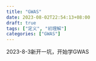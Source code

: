 ```yaml
---
title: "GWAS"
date: 2023-08-02T22:54:13+08:00
draft: true
tags: ["定义", "初理解"]
categories: ["GWAS"]
---
```

2023-8-3新开一坑，开始学GWAS
